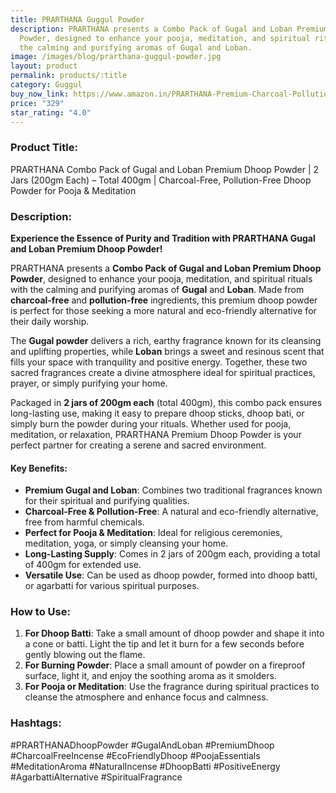 ```yaml
---
title: PRARTHANA Guggul Powder
description: PRARTHANA presents a Combo Pack of Gugal and Loban Premium Dhoop
  Powder, designed to enhance your pooja, meditation, and spiritual rituals with
  the calming and purifying aromas of Gugal and Loban.
image: /images/blog/prarthana-guggul-powder.jpg
layout: product
permalink: products/:title
category: Guggul
buy_now_link: https://www.amazon.in/PRARTHANA-Premium-Charcoal-Pollution-Agarbatti/dp/B09N7DGMHC/ref=sr_1_102?crid=274T8B0U72I18&tag=m0150-21
price: "329"
star_rating: "4.0"
---
```

### Product Title:
PRARTHANA Combo Pack of Gugal and Loban Premium Dhoop Powder | 2 Jars (200gm Each) – Total 400gm | Charcoal-Free, Pollution-Free Dhoop Powder for Pooja & Meditation

### Description:

**Experience the Essence of Purity and Tradition with PRARTHANA Gugal and Loban Premium Dhoop Powder!**

PRARTHANA presents a **Combo Pack of Gugal and Loban Premium Dhoop Powder**, designed to enhance your pooja, meditation, and spiritual rituals with the calming and purifying aromas of **Gugal** and **Loban**. Made from **charcoal-free** and **pollution-free** ingredients, this premium dhoop powder is perfect for those seeking a more natural and eco-friendly alternative for their daily worship.

The **Gugal powder** delivers a rich, earthy fragrance known for its cleansing and uplifting properties, while **Loban** brings a sweet and resinous scent that fills your space with tranquility and positive energy. Together, these two sacred fragrances create a divine atmosphere ideal for spiritual practices, prayer, or simply purifying your home.

Packaged in **2 jars of 200gm each** (total 400gm), this combo pack ensures long-lasting use, making it easy to prepare dhoop sticks, dhoop bati, or simply burn the powder during your rituals. Whether used for pooja, meditation, or relaxation, PRARTHANA Premium Dhoop Powder is your perfect partner for creating a serene and sacred environment.

#### **Key Benefits:**
- **Premium Gugal and Loban**: Combines two traditional fragrances known for their spiritual and purifying qualities.
- **Charcoal-Free & Pollution-Free**: A natural and eco-friendly alternative, free from harmful chemicals.
- **Perfect for Pooja & Meditation**: Ideal for religious ceremonies, meditation, yoga, or simply cleansing your home.
- **Long-Lasting Supply**: Comes in 2 jars of 200gm each, providing a total of 400gm for extended use.
- **Versatile Use**: Can be used as dhoop powder, formed into dhoop batti, or agarbatti for various spiritual purposes.

### **How to Use:**

1. **For Dhoop Batti**: Take a small amount of dhoop powder and shape it into a cone or batti. Light the tip and let it burn for a few seconds before gently blowing out the flame.
2. **For Burning Powder**: Place a small amount of powder on a fireproof surface, light it, and enjoy the soothing aroma as it smolders.
3. **For Pooja or Meditation**: Use the fragrance during spiritual practices to cleanse the atmosphere and enhance focus and calmness.

### **Hashtags:**

#PRARTHANADhoopPowder #GugalAndLoban #PremiumDhoop #CharcoalFreeIncense #EcoFriendlyDhoop #PoojaEssentials #MeditationAroma #NaturalIncense #DhoopBatti #PositiveEnergy #AgarbattiAlternative #SpiritualFragrance
